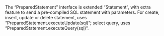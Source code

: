 The “PreparedStatement” interface is extended “Statement”, with extra feature to send a pre-compiled SQL statement with parameters. For create, insert, update or delete statement, uses “PreparedStatement.executeUpdate(sql)“; select query, uses “PreparedStatement.executeQuery(sql)“.
